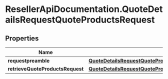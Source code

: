 # ResellerApiDocumentation.QuoteDetailsRequestQuoteProductsRequest

## Properties

Name | Type | Description | Notes
------------ | ------------- | ------------- | -------------
**requestpreamble** | [**QuoteDetailsRequestQuoteProductsRequestRequestpreamble**](QuoteDetailsRequestQuoteProductsRequestRequestpreamble.md) |  | [optional] 
**retrieveQuoteProductsRequest** | [**QuoteDetailsRequestQuoteProductsRequestRetrieveQuoteProductsRequest**](QuoteDetailsRequestQuoteProductsRequestRetrieveQuoteProductsRequest.md) |  | [optional] 


